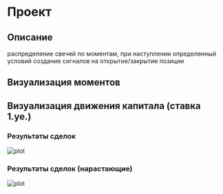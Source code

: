 # Проект

## Описание

  распределение свечей по моментам, при наступлении определенный условий
  создание сигналов на открытие/закрытие позиции

## Визуализация моментов

## Визуализация движения капитала (ставка 1.уе.)

### Результаты сделок
  ![plot](.../Figure_1.png)
### Результаты сделок (нарастающие)
  ![plot](.../Figure_2.png)
